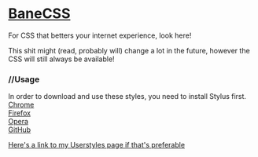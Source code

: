 # [BaneCSS](https://jordy3d.github.io)

For CSS that betters your internet experience, look here!

This shit might (read, probably will) change a lot in the future, however the CSS will still always be available!

### //Usage
In order to download and use these styles, you need to install Stylus first.  
[Chrome](https://chrome.google.com/webstore/detail/stylus/clngdbkpkpeebahjckkjfobafhncgmne?hl=en)  
[Firefox](https://addons.mozilla.org/en-US/firefox/addon/styl-us/)  
[Opera](https://addons.opera.com/en/extensions/details/stylus/)  
[GitHub](https://github.com/openstyles/stylus)  

[Here's a link to my Userstyles page if that's preferable](https://userstyles.org/users/458018)
